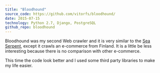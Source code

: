 ```yaml
---
title: "Bloodhound"
source_code: https://github.com/vitorfs/bloodhound/
date: 2015-07-15
technology: Python 2.7, Django, PostgreSQL
github_repo: bloodhound
---
```


Bloodhound was my second Web crawler and it is very similar to the [Sea Serpent][sea-serpent], except it crawls an
e-commerce from Finland. It is a little be less interesting because there is no comparison with other e-commerce.

This time the code look better and I used some third party libraries to make my life easier.

[sea-serpent]: #sea-serpent

